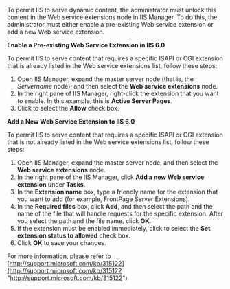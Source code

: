 
To permit IIS to serve dynamic content, the administrator must unlock this content in the Web service extensions node in IIS Manager. To do this, the administrator must either enable a pre-existing Web service extension or add a new Web service extension.

**Enable a Pre-existing Web Service Extension in IIS 6.0** 

To permit IIS to serve content that requires a specific ISAPI or CGI extension that is already listed in the Web service extensions list, follow these steps: 

  1. Open IIS Manager, expand the master server node (that is, the <var>Servername</var> node), and then select the **Web service extensions** node. 
  2. In the right pane of IIS Manager, right-click the extension that you want to enable. In this example, this is **Active Server Pages**. 
  3. Click to select the **Allow** check box. 

**Add a New Web Service Extension to IIS 6.0** 

To permit IIS to serve content that requires a specific ISAPI or CGI extension that is not already listed in the Web service extensions list, follow these steps: 

  1. Open IIS Manager, expand the master server node, and then select the **Web service extensions** node. 
  2. In the right pane of the IIS Manager, click **Add a new Web service extension** under **Tasks**. 
  3. In the **Extension name** box, type a friendly name for the extension that you want to add (for example, FrontPage Server Extensions). 
  4. In the **Required files** box, click **Add**, and then select the path and the name of the file that will handle requests for the specific extension. After you select the path and the file name, click **OK**. 
  5. If the extension must be enabled immediately, click to select the **Set extension status to allowed** check box. 
  6. Click **OK** to save your changes. 

For more information, please refer to [http://support.microsoft.com/kb/315122](http://support.microsoft.com/kb/315122 "http://support.microsoft.com/kb/315122")